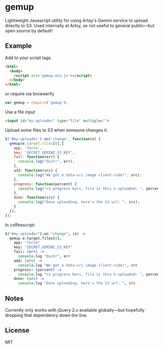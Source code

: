 # gemup

Lightweight Javascript utility for using Artsy's Gemini service to upload directly to S3. Used internally at Artsy, so not useful to general public—but open source by default!

## Example

Add to your script tags

````html
<html>
  <body>
    <script src='gemup.min.js'></script>
  </body>
</html>
````

or require via browserify

````javascript
var gemup = require('gemup');
````

Use a file input

````html
<input id="my-uploader" type="file" multiple="">
````

Upload some files to S3 when someone changes it.

````javascript
$('#my-uploader').on('change', function(e) {
  gemup(e.target.files[0],{
    app: 'force',
    key: 'SECRET_GEMINI_S3_KEY',
    fail: function(err) {
      console.log("Ouch!", err);
    },
    add: function(src) {
      console.log("We got a data-uri image client-side!", src);
    },
    progress: function(percent) {
      console.log("<3 progress bars, file is this % uploaded: ", percent);
    },
    done: function(src) {
      console.log("Done uploading, here's the S3 url: ", src);
    }
  });
});
````

In coffeescript:

````coffeescript
$("#my-uploader").on "change", (e) ->
  gemup e.target.files[0],
    app: "force"
    key: "SECRET_GEMINI_S3_KEY"
    fail: (err) ->
      console.log "Ouch!", err
    add: (src) ->
      console.log "We got a data-uri image client-side!", src
    progress: (percent) ->
      console.log "<3 progress bars, file is this % uploaded: ", percent
    done: (src) ->
      console.log "Done uploading, here's the S3 url: ", src
````

## Notes

Currently only works with jQuery 2.x available globally—but hopefully dropping that dependency down the line.

## License

MIT